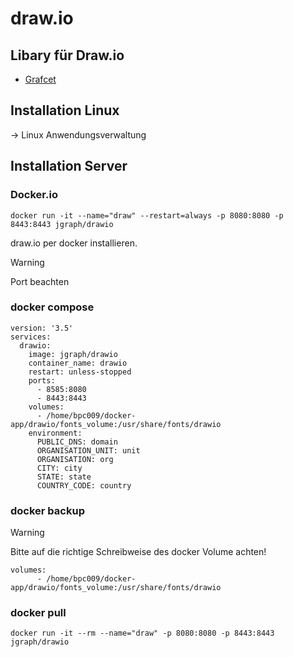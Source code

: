 # draw.io

## Libary für Draw.io
- [Grafcet](Bibiolotheken/Grafcet/Readme.md)

## Installation Linux
-> Linux Anwendungsverwaltung

## Installation Server
### Docker.io

    docker run -it --name="draw" --restart=always -p 8080:8080 -p 8443:8443 jgraph/drawio


draw.io per docker installieren. 
> [!WARNING]
> Port beachten
### docker compose
```
version: '3.5'
services:
  drawio:
    image: jgraph/drawio
    container_name: drawio
    restart: unless-stopped
    ports:
      - 8585:8080
      - 8443:8443
    volumes:
      - /home/bpc009/docker-app/drawio/fonts_volume:/usr/share/fonts/drawio
    environment:
      PUBLIC_DNS: domain
      ORGANISATION_UNIT: unit
      ORGANISATION: org
      CITY: city
      STATE: state
      COUNTRY_CODE: country

```
### docker backup
> [!WARNING]
> Bitte auf die richtige Schreibweise des docker Volume achten!

```
volumes:
      - /home/bpc009/docker-app/drawio/fonts_volume:/usr/share/fonts/drawio
```

### docker pull
```
docker run -it --rm --name="draw" -p 8080:8080 -p 8443:8443 jgraph/drawio
```

